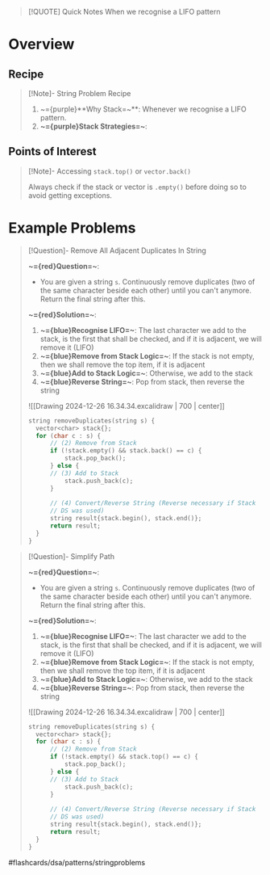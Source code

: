 > [!QUOTE] Quick Notes
>When we recognise a LIFO pattern

# Overview
## Recipe

>[!Note]- String Problem Recipe
> <!-- Multiline -->
>1. ~={purple}**Why Stack=~**: Whenever we recognise a LIFO pattern.
>2. **~={purple}Stack Strategies=~**:

## Points of Interest

>[!Note]- Accessing `stack.top()` or `vector.back()`
> <!-- Multiline -->
>Always check if the stack or vector is `.empty()` before doing so to avoid getting exceptions.

# Example Problems

> [!Question]- Remove All Adjacent Duplicates In String
> <!-- Multiline -->
> **~={red}Question=~**:
> * You are given a string `s`. Continuously remove duplicates (two of the same character beside each other) until you can't anymore. Return the final string after this.
>
>**~={red}Solution=~**:
>1. **~={blue}Recognise LIFO=~**: The last character we add to the stack, is the first that shall be checked, and if it is adjacent, we will remove it (LIFO)
>2. **~={blue}Remove from Stack Logic=~**: If the stack is not empty, then we shall remove the top item, if it is adjacent
>3. **~={blue}Add to Stack Logic=~**: Otherwise, we add to the stack
>4. **~={blue}Reverse String=~**: Pop from stack, then reverse the string
>
> ![[Drawing 2024-12-26 16.34.34.excalidraw | 700 | center]]
>```cpp
>string removeDuplicates(string s) {
>	vector<char​> stack{};
>	for (char c : s) {
>		// (2) Remove from Stack
>		if (!stack.empty() && stack.back() == c) {
>			stack.pop_back();
>		} else {
>		// (3) Add to Stack
>			stack.push_back(c);
>		}
>		
>		// (4) Convert/Reverse String (Reverse necessary if Stack
>		// DS was used)
>		string result{stack.begin(), stack.end()};
>		return result;
>	}
>}
>```

> [!Question]- Simplify Path
> <!-- Multiline -->
> **~={red}Question=~**:
> * You are given a string `s`. Continuously remove duplicates (two of the same character beside each other) until you can't anymore. Return the final string after this.
>
>**~={red}Solution=~**:
>1. **~={blue}Recognise LIFO=~**: The last character we add to the stack, is the first that shall be checked, and if it is adjacent, we will remove it (LIFO)
>2. **~={blue}Remove from Stack Logic=~**: If the stack is not empty, then we shall remove the top item, if it is adjacent
>3. **~={blue}Add to Stack Logic=~**: Otherwise, we add to the stack
>4. **~={blue}Reverse String=~**: Pop from stack, then reverse the string
>
> ![[Drawing 2024-12-26 16.34.34.excalidraw | 700 | center]]
>```cpp
>string removeDuplicates(string s) {
>	vector<char​> stack{};
>	for (char c : s) {
>		// (2) Remove from Stack
>		if (!stack.empty() && stack.top() == c) {
>			stack.pop_back();
>		} else {
>		// (3) Add to Stack
>			stack.push_back(c);
>		}
>		
>		// (4) Convert/Reverse String (Reverse necessary if Stack
>		// DS was used)
>		string result{stack.begin(), stack.end()};
>		return result;
>	}
>}
>```

#flashcards/dsa/patterns/stringproblems
